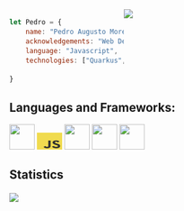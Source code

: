 <img align="right" width="300" src="https://i2.wp.com/allhtaccess.info/wp-content/uploads/2018/03/programming.gif?fit=1281%2C716&ssl=1" />

```javascript
let Pedro = {
    name: "Pedro Augusto Moretti Moreira",
    acknowledgements: "Web Development",
    language: "Javascript",
    technologies: ["Quarkus", "Spring Boot", "NodeJS", "React", "React Native", "Tailwind"]
    
}
```

## **Languages and Frameworks:**  

<code><img src="https://cdn.jsdelivr.net/gh/devicons/devicon@latest/icons/quarkus/quarkus-original-wordmark.svg" width="45" height="45"></code>
<code><img height="30" src="https://raw.githubusercontent.com/github/explore/80688e429a7d4ef2fca1e82350fe8e3517d3494d/topics/javascript/javascript.png" width="45" height="45"></code>
<code><img src="https://cdn.jsdelivr.net/gh/devicons/devicon@latest/icons/react/react-original.svg" width="45" height="45"></code>
<code><img src="https://cdn.jsdelivr.net/gh/devicons/devicon@latest/icons/spring/spring-original.svg" width="45" height="45"></code>
<code><img src="https://cdn.jsdelivr.net/gh/devicons/devicon@latest/icons/tailwindcss/tailwindcss-original-wordmark.svg" width="45" height="45"></code>

## **Statistics**

<a href="https://github.com/Gurupreet">
  <img align="center" src="https://github-readme-stats.vercel.app/api/top-langs/?username=morettipdr&theme=dracula&hide_langs_below=1" />
</a>
